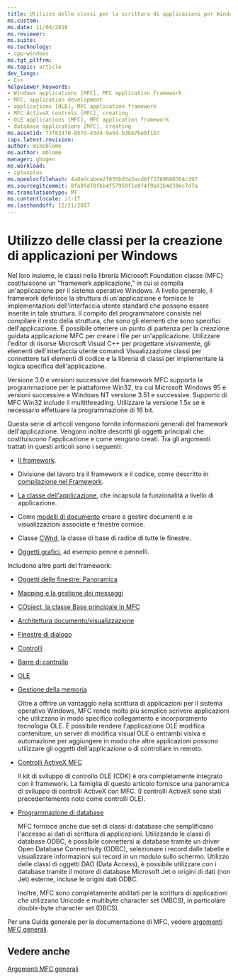 ```yaml
---
title: Utilizzo delle classi per la scrittura di applicazioni per Windows | Documenti Microsoft
ms.custom: 
ms.date: 11/04/2016
ms.reviewer: 
ms.suite: 
ms.technology:
- cpp-windows
ms.tgt_pltfrm: 
ms.topic: article
dev_langs:
- C++
helpviewer_keywords:
- Windows applications [MFC], MFC application framework
- MFC, application development
- applications [OLE], MFC application framework
- MFC ActiveX controls [MFC], creating
- OLE applications [MFC], MFC application framework
- database applications [MFC], creating
ms.assetid: 73f63470-857d-43dd-9a54-b38b7be0f1b7
caps.latest.revision: 
author: mikeblome
ms.author: mblome
manager: ghogen
ms.workload:
- cplusplus
ms.openlocfilehash: 4a8edcabee2f835bd3a3acd0ff3789690764c397
ms.sourcegitcommit: 8fa8fdf0fbb4f57950f1e8f4f9b81b4d39ec7d7a
ms.translationtype: MT
ms.contentlocale: it-IT
ms.lasthandoff: 12/21/2017
---
```

# <a name="using-the-classes-to-write-applications-for-windows"></a>Utilizzo delle classi per la creazione di applicazioni per Windows
Nel loro insieme, le classi nella libreria Microsoft Foundation classe (MFC) costituiscono un "framework applicazione," in cui si compila un'applicazione per il sistema operativo Windows. A livello generale, il framework definisce la struttura di un'applicazione e fornisce le implementazioni dell'interfaccia utente standard che possono essere inserite in tale struttura. Il compito del programmatore consiste nel compilare il resto della struttura, che sono gli elementi che sono specifici dell'applicazione. È possibile ottenere un punto di partenza per la creazione guidata applicazione MFC per creare i file per un'applicazione. Utilizzare l'editor di risorse Microsoft Visual C++ per progettare visivamente, gli elementi dell'interfaccia utente comandi Visualizzazione classi per connettere tali elementi di codice e la libreria di classi per implementare la logica specifica dell'applicazione.  
  
 Versione 3.0 e versioni successive del framework MFC supporta la programmazione per le piattaforme Win32, tra cui Microsoft Windows 95 e versioni successive e Windows NT versione 3.51 e successive. Supporto di MFC Win32 include il multithreading. Utilizzare la versione 1.5*x* se è necessario effettuare la programmazione di 16 bit.  
  
 Questa serie di articoli vengono fornite informazioni generali del framework dell'applicazione. Vengono inoltre descritti gli oggetti principali che costituiscono l'applicazione e come vengono creati. Tra gli argomenti trattati in questi articoli sono i seguenti:  
  
-   [Il framework](../mfc/framework-mfc.md).  
  
-   Divisione del lavoro tra il framework e il codice, come descritto in [compilazione nel Framework](../mfc/building-on-the-framework.md).  
  
-   [La classe dell'applicazione](../mfc/cwinapp-the-application-class.md), che incapsula la funzionalità a livello di applicazione.  
  
-   Come [modelli di documento](../mfc/document-templates-and-the-document-view-creation-process.md) creare e gestire documenti e le visualizzazioni associate e finestre cornice.  
  
-   Classe [CWnd](../mfc/window-objects.md), la classe di base di radice di tutte le finestre.  
  
-   [Oggetti grafici](../mfc/graphic-objects.md), ad esempio penne e pennelli.  
  
 Includono altre parti del framework:  
  
-   [Oggetti delle finestre: Panoramica](../mfc/window-objects.md)  
  
-   [Mapping e la gestione dei messaggi](../mfc/message-handling-and-mapping.md)  
  
-   [CObject, la classe Base principale in MFC](../mfc/using-cobject.md)  
  
-   [Architettura documento/visualizzazione](../mfc/document-view-architecture.md)  
  
-   [Finestre di dialogo](../mfc/dialog-boxes.md)  
  
-   [Controlli](../mfc/controls-mfc.md)  
  
-   [Barre di controllo](../mfc/control-bars.md)  
  
-   [OLE](../mfc/ole-in-mfc.md)  
  
-   [Gestione della memoria](../mfc/memory-management.md)  
  
     Oltre a offrire un vantaggio nella scrittura di applicazioni per il sistema operativo Windows, MFC rende molto più semplice scrivere applicazioni che utilizzano in modo specifico collegamento e incorporamento tecnologia OLE. È possibile rendere l'applicazione OLE modifica contenitore, un server di modifica visual OLE o entrambi visiva e automazione per aggiungere in modo che altre applicazioni possono utilizzare gli oggetti dell'applicazione o di controllare in remoto.  
  
-   [Controlli ActiveX MFC](../mfc/mfc-activex-controls.md)  
  
     Il kit di sviluppo di controllo OLE (CDK) è ora completamente integrato con il framework. La famiglia di questo articolo fornisce una panoramica di sviluppo di controlli ActiveX con MFC. (I controlli ActiveX sono stati precedentemente noto come controlli OLE).  
  
-   [Programmazione di database](../data/data-access-programming-mfc-atl.md)  
  
     MFC fornisce anche due set di classi di database che semplificano l'accesso ai dati di scrittura di applicazioni. Utilizzando le classi di database ODBC, è possibile connettersi ai database tramite un driver Open Database Connectivity (ODBC), selezionare i record dalle tabelle e visualizzare informazioni sui record in un modulo sullo schermo. Utilizzo delle classi di oggetti DAO (Data Access), è possibile utilizzare con i database tramite il motore di database Microsoft Jet o origini di dati (non Jet) esterne, incluse le origini dati ODBC.  
  
     Inoltre, MFC sono completamente abilitati per la scrittura di applicazioni che utilizzano Unicode e multibyte character set (MBCS), in particolare double-byte character set (DBCS).  
  
 Per una Guida generale per la documentazione di MFC, vedere [argomenti MFC generali](../mfc/general-mfc-topics.md).  
  
## <a name="see-also"></a>Vedere anche  
 [Argomenti MFC generali](../mfc/general-mfc-topics.md)

